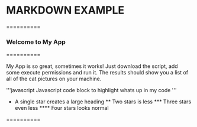 # MARKDOWN EXAMPLE

==========

### Welcome to My App

==========

My App is so great, sometimes it works! Just download the script, add some execute permissions and run it. The results should show you a list of all of the cat pictures on your machine.

'''javascript
Javascript code block to highlight whats up in my code
'''

* A single star creates a large heading
** Two stars is less
*** Three stars even less
**** Four stars looks normal

==========
